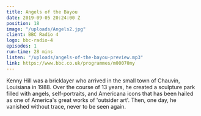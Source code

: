 ```yaml
---
title: Angels of the Bayou
date: 2019-09-05 20:24:00 Z
position: 18
image: "/uploads/Angels2.jpg"
client: BBC Radio 4
logo: bbc-radio-4
episodes: 1
run-time: 28 mins
listen: "/uploads/angels-of-the-bayou-preview.mp3"
link: https://www.bbc.co.uk/programmes/m00070my
---
```


Kenny Hill was a bricklayer who arrived in the small town of Chauvin, Louisiana in 1988. Over the course of 13 years, he created a sculpture park filled with angels, self-portraits, and Americana icons that has been hailed as one of America's great works of 'outsider art'. Then, one day, he vanished without trace, never to be seen again.